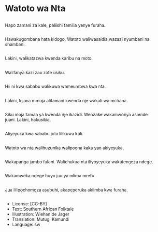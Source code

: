 # Watoto wa Nta

##
Hapo zamani za kale,
paliishi familia yenye
furaha.


##
Hawakugombana hata
kidogo.
Watoto waliwasaidia
wazazi nyumbani na
shambani.


##
Lakini, walikatazwa
kwenda karibu na moto.


##
Walifanya kazi zao zote
usiku.


##
Hii ni kwa sababu walikuwa wameumbwa
kwa nta.


##
Lakini, kijana mmoja
alitamani kwenda nje
wakati wa mchana.


##
Siku moja tamaa ya
kwenda nje ikazidi.
Wenzake wakamwonya
asiende juani.
Lakini, hakusikia.


##
Aliyeyuka kwa sababu
joto lilikuwa kali.


##
Watoto wa nta
walihuzunika walipoona
kaka yao akiyeyuka.


##
Wakapanga jambo
fulani.
Walichukua nta
iliyoyeyuka
wakatengeza ndege.


##
Wakamweka ndege
huyo juu ya mlima
mrefu.


##
Jua lilipochomoza
asubuhi, akapeperuka
akiimba kwa furaha.


##
* License: [CC-BY]
* Text: Southern African Folktale
* Illustration: Wiehan de Jager
* Translation: Mutugi Kamundi
* Language: sw
